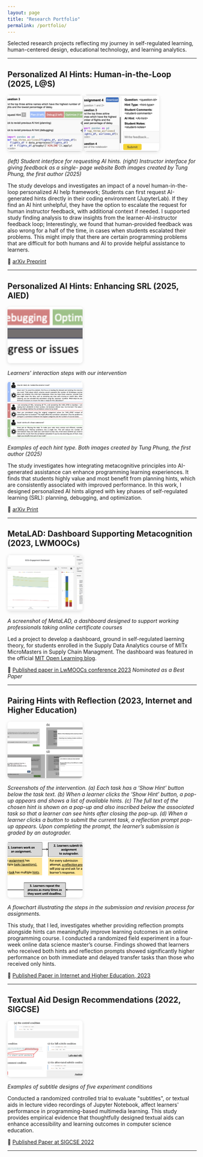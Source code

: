 ```yaml
---
layout: page
title: "Research Portfolio"
permalink: /portfolio/
---
```


<style>
	.portfolio-image {
	  width: 200px;
	  height: 150px;
	  object-fit: cover;
	  border-radius: 8px;
	  transition: box-shadow 0.3s;
	  cursor: pointer;
	  box-shadow: 0 2px 8px rgba(0,0,0,0.12);
	  position: relative;
	  z-index: 1;
	}

	/* Add an overlay image style for enlarged view */
	.portfolio-image.enlarge {
	  position: fixed;
	  top: 50%;
	  left: 50%;
	  width: 600px;
	  height: auto;
	  transform: translate(-50%, -50%);
	  z-index: 1000;
	  box-shadow: 0 12px 32px rgba(0,0,0,0.30);
	  background: white;
	  border-radius: 20px;
	}
	
	/* Special larger enlarged style */
	.portfolio-image-large.enlarge {
	  width: 900px;
	  max-height: 90vh;
	  border-radius: 32px;
	}
	
	/* Extra large */
	.portfolio-image-xlarge.enlarge {
	  width: 1200px;
	  max-width: 98vw;
	  max-height: 95vh;
	  border-radius: 48px;
	  z-index: 9999;
	}

</style>
<script>
document.addEventListener('DOMContentLoaded', function() {
  var imgs = document.querySelectorAll('.portfolio-image');
  imgs.forEach(function(img) {
    img.addEventListener('mouseenter', function() {
      this.classList.add('enlarge');
    });
    img.addEventListener('mouseleave', function() {
      this.classList.remove('enlarge');
    });
  });
});
</script>




<p class="research-portfolio-intro">
  Selected research projects reflecting my journey in self-regulated learning, human-centered design, educational technology, and learning analytics.
</p>


---

## Personalized AI Hints: Human-in-the-Loop (2025, L@S)


<div class="portfolio-images">
  <img src="/images/research/loop_interface.png" alt="A screenshot of interface on student end" class="portfolio-image">
  <img src="/images/research/loop_interface2.png" alt="A screenshot of interface on instructor end(2)" class="portfolio-image">
</div>

*(left) Student interface for requesting AI hints. (right) Instructor interface for giving feedback as a single-
page website*
*Both images created by Tung Phung, the first author (2025)*

The study develops and investigates an impact of a novel human-in-the-loop personalized AI help framework; Students can first request AI-generated hints directly in their coding environment (JupyterLab). If they find an AI hint unhelpful, they have the option to escalate the request for human instructor feedback, with additional context if needed. I supported study finding analysis to draw insights from the learner-AI-instructor feedback loop; Interestingly, we found that human-provided feedback was also wrong for a half of the time, in cases when students escalated their problems. This might imply that there are certain programming problems that are difficult for both humans and AI to provide helpful assistance to learners. 

📰 [arXiv Preprint](https://arxiv.org/pdf/2510.14457.pdf)

---

## Personalized AI Hints: Enhancing SRL (2025, AIED)


<img src="/images/research/plan_interaction.png" alt="Illustration describing a flow of learner-AI interaction" class="portfolio-image">

*Learners' interaction steps with our intervention*

<img src="/images/research/plan_illustration_hint_types.png" alt="Each hint button image with corresponding description" class="portfolio-image portfolio-image-xlarge">

*Examples of each hint type.*
*Both images created by Tung Phung, the first author (2025)*

The study investigates how integrating metacognitive principles into AI-generated assistance can enhance programming learning experiences. It finds that students highly value and most benefit from planning hints, which are consistently associated with improved performance. In this work, I designed personalized AI hints aligned with key phases of self-regulated learning (SRL): planning, debugging, and optimization. 

📰 [arXiv Print](https://arxiv.org/pdf/2509.03171)

---

## MetaLAD: Dashboard Supporting Metacognition (2023, LWMOOCs)


<img src="/images/research/dashboard_screenshot.png" alt="Screenshots of subtitle designs of each experiment condition" class="portfolio-image portfolio-image-large">

*A screenshot of MetaLAD, a dashboard designed to support working professionals taking online certificate courses*

Led a project to develop a dashboard, ground in self-regulated laerning theory, for students enrolled in the Supply Data Analytics course of MITx MicroMasters in Supply Chain Managment. The dashboard was featured in the official [MIT Open Learning blog](https://medium.com/open-learning/new-dashboard-supports-online-learners-self-regulated-learning-and-performance-86ca4c0d0d8e).

📰 [Published paper in LwMOOCs conference 2023](https://heeryung.github.io/assets/files/heeryung-lwmoocs23.pdf) *Nominated as a Best Paper*

---

## Pairing Hints with Reflection (2023, Internet and Higher Education)

<img src="/images/research/dls_process.png" alt="Four screenshots of the intervention showing how learners' interactions with the intervention were." class="portfolio-image portfolio-image-xlarge">

*Screenshots of the intervention. (a) Each task has a ‘Show Hint’ button below the task text. (b) When a learner clicks the ‘Show Hint’ button, a pop-up appears and shows a list of available hints. (c) The full text of the chosen hint is shown on a pop-up and also inscribed below the associated task so that a learner can see hints after closing the pop-up. (d) When a learner clicks a button to submit the current task, a reflection prompt pop-up appears. Upon completing the prompt, the learner’s submission is graded by an autograder.*

<img src="/images/research/dls_flowchart.png" alt="Four screenshots of the intervention showing how learners' interactions with the intervention were." class="portfolio-image">

*A flowchart illustrating the steps in the submission and revision process for assignments.*


This study, that I led, investigates whether providing reflection prompts alongside hints can meaningfully improve learning outcomes in an online programming course. I conducted a randomized field experiment in a four-week online data science master’s course. Findings showed that learners who received both hints and reflection prompts showed significantly higher performance on both immediate and delayed transfer tasks than those who received only hints.

📰 [Published Paper in Internet and Higher Education, 2023](https://heeryung.github.io/assets/files/heeryung-the-internet-and-higher-education-hint-jovanovic.pdf)

---

## Textual Aid Design Recommendations (2022, SIGCSE)

<img src="/images/research/subtitle_screenshot.png" alt="Screenshots of subtitle designs of each experiment condition" class="portfolio-image portfolio-image-xlarge">

*Examples of subtitle designs of five experiment conditions*

Conducted a randomized controlled trial to evaluate "subtitles", or textual aids in lecture video recordings of Jupyter Notebook, affect learners' performance in programming-based multimedia learning. This study provides empirical evidence that thoughtfully designed textual aids can enhance accessibility and learning outcomes in computer science education.

📰 [Published Paper at SIGCSE 2022](https://dl.acm.org/doi/abs/10.1145/3478431.3499290)

---
